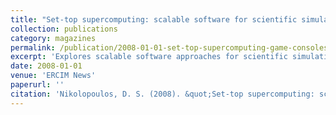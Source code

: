 ```yaml
---
title: "Set-top supercomputing: scalable software for scientific simulations on game consoles"
collection: publications
category: magazines
permalink: /publication/2008-01-01-set-top-supercomputing-game-consoles
excerpt: 'Explores scalable software approaches for scientific simulations on game consoles, demonstrating the potential of consumer hardware for high-performance computing.'
date: 2008-01-01
venue: 'ERCIM News'
paperurl: ''
citation: 'Nikolopoulos, D. S. (2008). &quot;Set-top supercomputing: scalable software for scientific simulations on game consoles.&quot; <i>ERCIM News</i>, 2008(74).'
---
```


